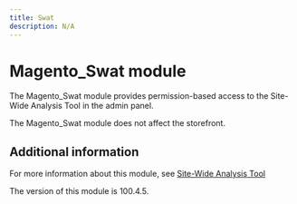 ```yaml
---
title: Swat
description: N/A
---
```


# Magento_Swat module

The Magento_Swat module provides permission-based access to the Site-Wide Analysis Tool in the admin panel.

The Magento_Swat module does not affect the storefront.

## Additional information

For more information about this module, see [Site-Wide Analysis Tool](https://experienceleague.adobe.com/docs/commerce-operations/tools/site-wide-analysis-tool/access.html)

<InlineAlert slots="text" />
The version of this module is 100.4.5.
